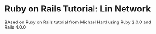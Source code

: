# Ruby on Rails Tutorial: Lin Network

BAsed on Ruby on Rails tutorial from Michael Hartl using Ruby 2.0.0 and Rails 4.0.0
